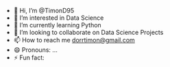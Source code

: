 - 👋 Hi, I’m @TimonD95
- 👀 I’m interested in Data Science
- 🌱 I’m currently learning Python
- 💞️ I’m looking to collaborate on Data Science Projects 
- 📫 How to reach me dorrtimon@gmail.com
- 😄 Pronouns: ...
- ⚡ Fun fact: 

<!---
TimonD95/TimonD95 is a ✨ special ✨ repository because its `README.md` (this file) appears on your GitHub profile.
You can click the Preview link to take a look at your changes.
--->
